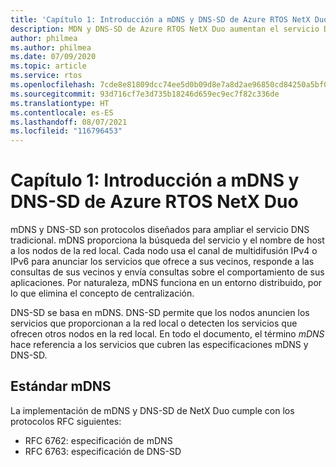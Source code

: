 ```yaml
---
title: 'Capítulo 1: Introducción a mDNS y DNS-SD de Azure RTOS NetX Duo'
description: MDN y DNS-SD de Azure RTOS NetX Duo aumentan el servicio DNS tradicional.
author: philmea
ms.author: philmea
ms.date: 07/09/2020
ms.topic: article
ms.service: rtos
ms.openlocfilehash: 7cde8e81809dcc74ee5d0b09d8e7a8d2ae96850cd84250a5bf003fdd5763925a
ms.sourcegitcommit: 93d716cf7e3d735b18246d659ec9ec7f82c336de
ms.translationtype: HT
ms.contentlocale: es-ES
ms.lasthandoff: 08/07/2021
ms.locfileid: "116796453"
---
```

# <a name="chapter-1---introduction-to-azure-rtos-netx-duo-mdnsdns-sd"></a>Capítulo 1: Introducción a mDNS y DNS-SD de Azure RTOS NetX Duo

mDNS y DNS-SD son protocolos diseñados para ampliar el servicio DNS tradicional. mDNS proporciona la búsqueda del servicio y el nombre de host a los nodos de la red local. Cada nodo usa el canal de multidifusión IPv4 o IPv6 para anunciar los servicios que ofrece a sus vecinos, responde a las consultas de sus vecinos y envía consultas sobre el comportamiento de sus aplicaciones. Por naturaleza, mDNS funciona en un entorno distribuido, por lo que elimina el concepto de centralización.

DNS-SD se basa en mDNS. DNS-SD permite que los nodos anuncien los servicios que proporcionan a la red local o detecten los servicios que ofrecen otros nodos en la red local. En todo el documento, el término *mDNS* hace referencia a los servicios que cubren las especificaciones mDNS y DNS-SD.

## <a name="mdns-standard"></a>Estándar mDNS

La implementación de mDNS y DNS-SD de NetX Duo cumple con los protocolos RFC siguientes:

- RFC 6762: especificación de mDNS
- RFC 6763: especificación de DNS-SD